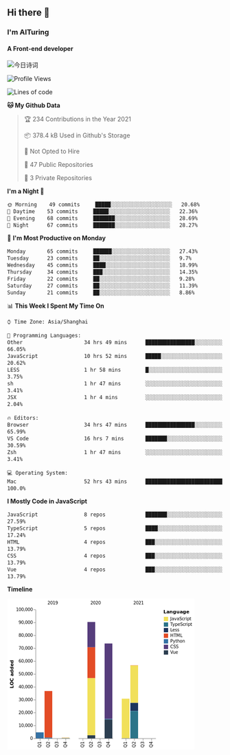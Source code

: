 ## Hi there 👋
### I'm AITuring
#### A Front-end developer

<!-- <img src="./dhx.gif" width="400px"/> -->
<img alt="今日诗词" src="https://v2.jinrishici.com/one.svg" style="max-width:100%; display: block; margin: 0 auto;">


<!--START_SECTION:waka-->
![Profile Views](http://img.shields.io/badge/Profile%20Views-4-blue)

![Lines of code](https://img.shields.io/badge/From%20Hello%20World%20I%27ve%20Written-293463%20lines%20of%20code-blue)

**🐱 My Github Data** 

> 🏆 234 Contributions in the Year 2021
 > 
> 📦 378.4 kB Used in Github's Storage 
 > 
> 🚫 Not Opted to Hire
 > 
> 📜 47 Public Repositories 
 > 
> 🔑 3 Private Repositories  
 > 
**I'm a Night 🦉** 

```text
🌞 Morning    49 commits     █████░░░░░░░░░░░░░░░░░░░░   20.68% 
🌆 Daytime    53 commits     █████░░░░░░░░░░░░░░░░░░░░   22.36% 
🌃 Evening    68 commits     ███████░░░░░░░░░░░░░░░░░░   28.69% 
🌙 Night      67 commits     ███████░░░░░░░░░░░░░░░░░░   28.27%

```
📅 **I'm Most Productive on Monday** 

```text
Monday       65 commits     ██████░░░░░░░░░░░░░░░░░░░   27.43% 
Tuesday      23 commits     ██░░░░░░░░░░░░░░░░░░░░░░░   9.7% 
Wednesday    45 commits     ████░░░░░░░░░░░░░░░░░░░░░   18.99% 
Thursday     34 commits     ███░░░░░░░░░░░░░░░░░░░░░░   14.35% 
Friday       22 commits     ██░░░░░░░░░░░░░░░░░░░░░░░   9.28% 
Saturday     27 commits     ██░░░░░░░░░░░░░░░░░░░░░░░   11.39% 
Sunday       21 commits     ██░░░░░░░░░░░░░░░░░░░░░░░   8.86%

```


📊 **This Week I Spent My Time On** 

```text
⌚︎ Time Zone: Asia/Shanghai

💬 Programming Languages: 
Other                    34 hrs 49 mins      ████████████████░░░░░░░░░   66.05% 
JavaScript               10 hrs 52 mins      █████░░░░░░░░░░░░░░░░░░░░   20.62% 
LESS                     1 hr 58 mins        █░░░░░░░░░░░░░░░░░░░░░░░░   3.75% 
sh                       1 hr 47 mins        ░░░░░░░░░░░░░░░░░░░░░░░░░   3.41% 
JSX                      1 hr 4 mins         ░░░░░░░░░░░░░░░░░░░░░░░░░   2.04%

🔥 Editors: 
Browser                  34 hrs 47 mins      ████████████████░░░░░░░░░   65.99% 
VS Code                  16 hrs 7 mins       ███████░░░░░░░░░░░░░░░░░░   30.59% 
Zsh                      1 hr 47 mins        ░░░░░░░░░░░░░░░░░░░░░░░░░   3.41%

💻 Operating System: 
Mac                      52 hrs 43 mins      █████████████████████████   100.0%

```

**I Mostly Code in JavaScript** 

```text
JavaScript               8 repos             ███████░░░░░░░░░░░░░░░░░░   27.59% 
TypeScript               5 repos             ████░░░░░░░░░░░░░░░░░░░░░   17.24% 
HTML                     4 repos             ███░░░░░░░░░░░░░░░░░░░░░░   13.79% 
CSS                      4 repos             ███░░░░░░░░░░░░░░░░░░░░░░   13.79% 
Vue                      4 repos             ███░░░░░░░░░░░░░░░░░░░░░░   13.79%

```


**Timeline**

![Chart not found](https://raw.githubusercontent.com/AITuring/AITuring/main/charts/bar_graph.png) 


<!--END_SECTION:waka-->



